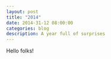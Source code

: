 ```yaml
---
layout: post
title: "2014"
date: 2014-31-12 08:00:00
categories: blog
description: A year full of surprises
---
```


Hello folks!